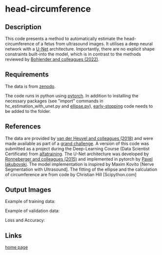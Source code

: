 # head-circumference

## Description

This code presents a method to automatically estimate the head-circumference of a fetus from ultrasound images. It utilises a deep neural network with a [U-Net](https://en.wikipedia.org/wiki/U-Net) architecture. Importantly, there are no explicit shape constraints built-into the model, which is in contrast to the methods reviewed by [Bohlender and colleagues (2022)](https://arxiv.org/abs/2101.07721).

## Requirements

The data is from [zenodo](https://zenodo.org/record/1327317#.ZCqRwbxBzCk).

The code runs in python using [pytorch](https://pytorch.org). 
In addition to installing the necessary packages (see "import" commands in hc\_estimation\_with\_unet.py and [ellipse.py](ellipse.py)), [early-stopping](https://github.com/Bjarten/early-stopping-pytorch) code needs to be added to the folder.


## References
The data are provided by [van der Heuvel and colleagues (2018)](https://doi.org/10.1371/journal.pone.0200412) and were made available as part of a [grand challenge](http://hc18.grand-challenge.org). A version of this code was submitted as a project during the Deep-Learning Course (Data Scientist Certificate) from [alfatraining](https://www.alfatraining.com). The U-Net architecture was developed by [Ronneberger and colleagues (2015)](https://arxiv.org/abs/1505.04597) and implemented in pytorch by [Pavel Iakubovski](https://github.com/qubvel/segmentation_models.pytorch). The model implementation is inspired by Maxim Kovito [Nerve Segmentation with Ultrasound]. The fitting of the ellipse and the calculation of circumference are from code by Christian Hill [Scipython.com]  

## Output Images
Example of training data:

Example of validation data:

Loss and Accuracy:

## Links

[home page](www.magezi.com)
